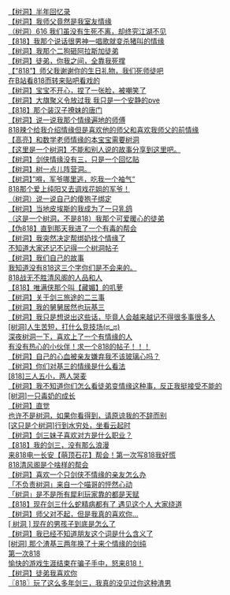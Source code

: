 [【树洞】半年回忆录](http://tieba.baidu.com/p/4218119292?see_lz=1&pn=)   
[【树洞】我师父竟然是我室友情缘](http://tieba.baidu.com/p/4218318709?see_lz=1&pn=)   
[（树洞）616 我们虽没有生死不离，却终究江湖不见](http://tieba.baidu.com/p/4219018579?see_lz=1&pn=)   
[【818】我那个说话很男神一唱歌就变杀猪叫的情缘](http://tieba.baidu.com/p/4218134103?see_lz=1&pn=)   
[【树洞】我那个二狗砸阿拉斯加徒弟](http://tieba.baidu.com/p/4218652551?see_lz=1&pn=)   
[【树洞】徒弟，你我之间，全靠我死撑](http://tieba.baidu.com/p/4219649585?see_lz=1&pn=)   
[【“818”】师父我谢谢你的生日礼物，我们死师徒吧](http://tieba.baidu.com/p/4219290287?see_lz=1&pn=)   
[在B站看818而转来贴吧看戏的](http://tieba.baidu.com/p/4218623277?see_lz=1&pn=)   
[【树洞】宝宝不开心，捏了一张脸，被嘲笑了](http://tieba.baidu.com/p/4219637580?see_lz=1&pn=)   
[【树洞】大旗聚义令放过我  我只是一个安静的pve](http://tieba.baidu.com/p/4218353295?see_lz=1&pn=)   
[【818】那个装汉子撩妹的唐门](http://tieba.baidu.com/p/4218019656?see_lz=1&pn=)   
[【树洞】说一说我那个情缘遍地的师傅](http://tieba.baidu.com/p/4219302042?see_lz=1&pn=)   
[818辣个给我介绍情缘但是喜欢他的师父和喜欢我师父的前情缘](http://tieba.baidu.com/p/4219565195?see_lz=1&pn=)   
[【高亮】和数学老师情缘的本宝宝需要树洞](http://tieba.baidu.com/p/4219602369?see_lz=1&pn=)   
[【这里是一个树洞】不能和别人说的故事分享到这里吧。](http://tieba.baidu.com/p/4219560881?see_lz=1&pn=)   
[【树洞】剑侠情缘没有三，只是一个回忆贴](http://tieba.baidu.com/p/4217955932?see_lz=1&pn=)   
[【树洞】树一点儿阵营洞。](http://tieba.baidu.com/p/4219662803?see_lz=1&pn=)   
[【树洞】”嘚，军爷哪里逃，吃我一个袖气“](http://tieba.baidu.com/p/4219308249?see_lz=1&pn=)   
[818那个爱上纯阳又去调戏花姐的军爷！](http://tieba.baidu.com/p/4219040099?see_lz=1&pn=)   
[（树洞）说一说自己的傻狍子绑定](http://tieba.baidu.com/p/4218385541?see_lz=1&pn=)   
[【树洞】当地皮埃斯的我成为了一只乳鸽](http://tieba.baidu.com/p/4218037389?see_lz=1&pn=)   
[（这是一个树洞，不是818）我那个可爱暖心的徒弟](http://tieba.baidu.com/p/4218810712?see_lz=1&pn=)   
[【伪818】直到那天我进了一个有毒的帮会](http://tieba.baidu.com/p/4218352038?see_lz=1&pn=)   
[【树洞】我突然决定帮绑奶找个情缘了](http://tieba.baidu.com/p/4218116245?see_lz=1&pn=)   
[不知道大家还记不记得一个树洞帖子](http://tieba.baidu.com/p/4218750768?see_lz=1&pn=)   
[【树洞】我们自己的故事](http://tieba.baidu.com/p/4218520780?see_lz=1&pn=)   
[我知道没有818这三个字你们是不会来的。](http://tieba.baidu.com/p/4218188569?see_lz=1&pn=)   
[818战无不胜清风阁的人品和人](http://tieba.baidu.com/p/4218077315?see_lz=1&pn=)   
[【818】唯满侠那个叫【藏媚】的叽萝](http://tieba.baidu.com/p/4218053856?see_lz=1&pn=)   
[【树洞】关于剑三旅途的二三事](http://tieba.baidu.com/p/4217935270?see_lz=1&pn=)   
[【树洞】我的舅舅居然也玩基三](http://tieba.baidu.com/p/4219662539?see_lz=1&pn=)   
[【树洞】我只是想说出这些话，毕竟人会越来越记不得很多事很多人](http://tieba.baidu.com/p/4219497795?see_lz=1&pn=)   
[[树洞]人生苦短，打什么竞技场(ಥ_ಥ)](http://tieba.baidu.com/p/4219659626?see_lz=1&pn=)   
[深夜树洞一下，喜欢上了一个有情缘的人](http://tieba.baidu.com/p/4218006905?see_lz=1&pn=)   
[有没有热心的小伙伴！求一个818的帖子！！！](http://tieba.baidu.com/p/4219325190?see_lz=1&pn=)   
[【树洞】自己的心血被亲友嫌弃我不该玻璃心吗？](http://tieba.baidu.com/p/4218963426?see_lz=1&pn=)   
[【树洞】你们对基三的情缘是什么看法](http://tieba.baidu.com/p/4218250991?see_lz=1&pn=)   
[[818]三人五小，两人哭麦](http://tieba.baidu.com/p/4218005210?see_lz=1&pn=)   
[【树洞】我不知道你们怎么看徒弟变情缘这种事，反正我挺接受不能的](http://tieba.baidu.com/p/4218187556?see_lz=1&pn=)   
[[树洞]一只毒奶的成长](http://tieba.baidu.com/p/4218252294?see_lz=1&pn=)   
[【树洞】直觉](http://tieba.baidu.com/p/4218217902?see_lz=1&pn=)   
[也许不是树洞，如果你看得到，请原谅我的不辞而别](http://tieba.baidu.com/p/4218283721?see_lz=1&pn=)   
[[这只是个树洞]行到水穷处，坐看云起时](http://tieba.baidu.com/p/4218194926?see_lz=1&pn=)   
[【树洞】剑三妹子喜欢对方是什么职业？](http://tieba.baidu.com/p/4219393400?see_lz=1&pn=)   
[【818】我的剑三，没有那么浪漫](http://tieba.baidu.com/p/4218666799?see_lz=1&pn=)   
[来818电一长安【萌顶石花】帮会！第一次写818我好慌](http://tieba.baidu.com/p/4218002533?see_lz=1&pn=)   
[818清风阁是个啥样的帮会](http://tieba.baidu.com/p/4218084962?see_lz=1&pn=)   
[【树洞】喜欢一个只剑侠不情缘的亲友怎么办](http://tieba.baidu.com/p/4218000991?see_lz=1&pn=)   
[「不负责树洞」来自一个喵哥的怦然心动](http://tieba.baidu.com/p/4219387377?see_lz=1&pn=)   
[「树洞」是不是所有犀利玩家靠的都是天赋](http://tieba.baidu.com/p/4217999017?see_lz=1&pn=)   
[【818】现在剑三什么蛇精病都有了 遇见这个人 大家绕道](http://tieba.baidu.com/p/4219357734?see_lz=1&pn=)   
[【树洞】师父对不起，但是我真的喜欢你...](http://tieba.baidu.com/p/4218306666?see_lz=1&pn=)   
[[ 树洞 ] 现在的男孩子到底是怎么了](http://tieba.baidu.com/p/4218254798?see_lz=1&pn=)   
[【树洞】我已经不知道朋友这个词是什么含义了](http://tieba.baidu.com/p/4218913203?see_lz=1&pn=)   
[[树洞] 那个渣基三两年换了十来个情缘的剑纯](http://tieba.baidu.com/p/4219267489?see_lz=1&pn=)   
[第一次818](http://tieba.baidu.com/p/4219420801?see_lz=1&pn=)   
[愉快的游戏生涯结束在骗子手中，怒来818！](http://tieba.baidu.com/p/4218962562?see_lz=1&pn=)   
[【树洞】徒弟我喜欢你](http://tieba.baidu.com/p/4219126295?see_lz=1&pn=)   
[〖818〗玩了这么多年剑三，我真的没见过你这种渣男](http://tieba.baidu.com/p/4219551589?see_lz=1&pn=)   
